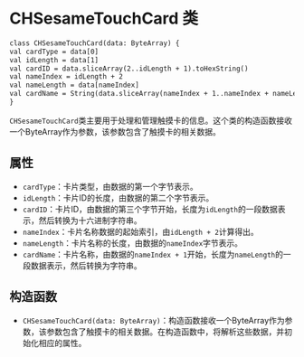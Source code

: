 
# CHSesameTouchCard 类
```svg
class CHSesameTouchCard(data: ByteArray) {
val cardType = data[0]
val idLength = data[1]
val cardID = data.sliceArray(2..idLength + 1).toHexString()
val nameIndex = idLength + 2
val nameLength = data[nameIndex]
val cardName = String(data.sliceArray(nameIndex + 1..nameIndex + nameLength))
}

```
`CHSesameTouchCard`类主要用于处理和管理触摸卡的信息。这个类的构造函数接收一个ByteArray作为参数，该参数包含了触摸卡的相关数据。

## 属性

- `cardType`：卡片类型，由数据的第一个字节表示。
- `idLength`：卡片ID的长度，由数据的第二个字节表示。
- `cardID`：卡片ID，由数据的第三个字节开始，长度为`idLength`的一段数据表示，然后转换为十六进制字符串。
- `nameIndex`：卡片名称数据的起始索引，由`idLength + 2`计算得出。
- `nameLength`：卡片名称的长度，由数据的`nameIndex`字节表示。
- `cardName`：卡片名称，由数据的`nameIndex + 1`开始，长度为`nameLength`的一段数据表示，然后转换为字符串。

## 构造函数

- `CHSesameTouchCard(data: ByteArray)`：构造函数接收一个ByteArray作为参数，该参数包含了触摸卡的相关数据。在构造函数中，将解析这些数据，并初始化相应的属性。

